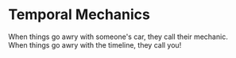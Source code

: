 # Temporal Mechanics

When things go awry with someone's car, they call their mechanic.  
When things go awry with the timeline, they call you!

